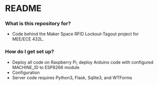 # README #

### What is this repository for? ###

* Code behind the Maker Space RFID Lockout-Tagout project for MEE/ECE 432L.

### How do I get set up? ###

* Deploy all code on Raspberry Pi, deploy Arduino code with configured MACHINE_ID to ESP8266 module
* Configuration
* Server code requires Python3, Flask, Sqlite3, and WTForms